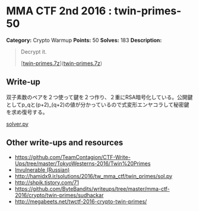 # MMA CTF 2nd 2016 : twin-primes-50

**Category:** Crypto Warmup
**Points:** 50
**Solves:** 183
**Description:**

> Decrypt it.
>
> [[twin-primes.7z](./twin-primes.7z)]([twin-primes.7z](./twin-primes.7z))


## Write-up

双子素数のペアを２つ使って鍵を２つ作り、２重にRSA暗号化している。公開鍵としてp\_qと(p+2)\_(q+2)の値が分かっているので式変形エンヤコラして秘密鍵を求め復号する。

[solver.py](solver.py)

## Other write-ups and resources

* https://github.com/TeamContagion/CTF-Write-Ups/tree/master/TokyoWesterns-2016/Twin%20Primes
* [Invulnerable (Russian)](http://countersite.org/articles/cryptography/113-twin-primes-writeup.html)
* http://hamidx9.ir/solutions/2016/tw_mma_ctf/twin_primes/sol.py
* http://shpik.tistory.com/71
* https://github.com/ByteBandits/writeups/tree/master/mma-ctf-2016/crypto/twin-primes/sudhackar
* http://megabeets.net/twctf-2016-crypto-twin-primes/
